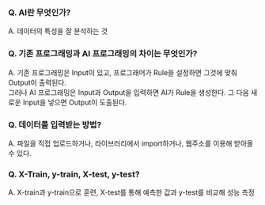 ### Q. AI란 무엇인가?
A. 데이터의 특성을 잘 분석하는 것

### Q. 기존 프로그래밍과 AI 프로그래밍의 차이는 무엇인가?
A. 기존 프로그래밍은 Input이 있고, 프로그래머가 Rule을 설정하면 그것에 맞춰 Output이 출력된다.\
그러나 AI 프로그래밍은 Input과 Output을 입력하면 AI가 Rule을 생성한다. 그 다음 새로운 Input을 넣으면 Output이 도출된다.

### Q. 데이터를 입력받는 방법?
A. 파일을 직접 업로드하거나, 라이브러리에서 import하거나, 웹주소를 이용해 받아올 수 있다.

### Q. X-Train, y-train, X-test, y-test?
A. X-train과 y-train으로 훈련, X-test를 통해 예측한 값과 y-test를 비교해 성능 측정

